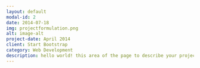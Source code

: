 ```yaml
---
layout: default
modal-id: 2
date: 2014-07-18
img: projectformulation.png
alt: image-alt
project-date: April 2014
client: Start Bootstrap
category: Web Development
description: hello world! this area of the page to describe your project. Lorem ipsum dolor sit amet, consectetur adipisicing elit. Mollitia neque assumenda ipsam nihil, molestias magnam, recusandae quos quis inventore quisquam velit asperiores, vitae? Reprehenderit soluta, eos quod consequuntur itaque. Nam.
---
```

